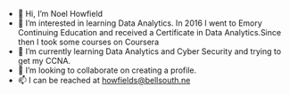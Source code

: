 - 👋 Hi, I’m Noel Howfield
- 👀 I’m interested in learning Data Analytics. In 2016 I went to Emory Continuing Education and received a Certificate in Data Analytics.Since then I took some courses on Coursera
- 🌱 I’m currently learning Data Analytics and Cyber Security and trying to get my CCNA.
- 💞️ I’m looking to collaborate on creating a profile.
- 📫 I can be reached at howfields@bellsouth.ne

<!---
nhowfield/nhowfield is a ✨ special ✨ repository because its `README.md` (this file) appears on your GitHub profile.
You can click the Preview link to take a look at your changes.
--->
